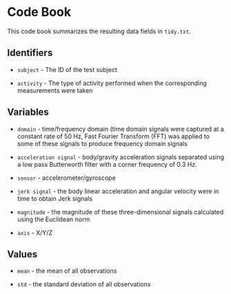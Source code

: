 # Code Book

This code book summarizes the resulting data fields in `tidy.txt`.

## Identifiers

* `subject` - The ID of the test subject

* `activity` - The type of activity performed when the corresponding measurements were taken

## Variables

* `domain` - time/frequency domain (time domain signals were captured at a constant rate of 50 Hz, Fast Fourier Transform (FFT) was applied to some of these signals to produce frequency domain signals 

* `acceleration signal` - body/gravity acceleration signals separated using a low pass Butterworth filter with a corner frequency of 0.3 Hz. 

* `sensor` - accelerometer/gyroscope

* `jerk signal` - the body linear acceleration and angular velocity were in time to obtain Jerk signals

* `magnitude` - the magnitude of these three-dimensional signals calculated using the Euclidean norm

* `axis` - X/Y/Z

## Values

* `mean` - the mean of all observations

* `std` - the standard deviation of all observations
